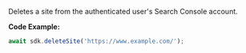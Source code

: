 Deletes a site from the authenticated user's Search Console account.

**Code Example:**

```typescript
await sdk.deleteSite('https://www.example.com/');
```
